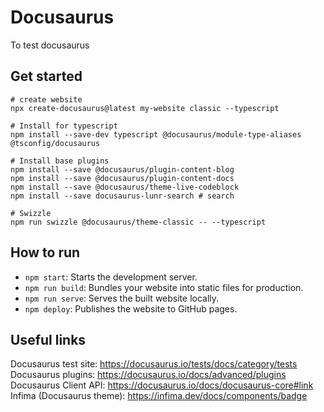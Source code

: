 # Docusaurus

To test docusaurus

## Get started

```shell
# create website
npx create-docusaurus@latest my-website classic --typescript

# Install for typescript
npm install --save-dev typescript @docusaurus/module-type-aliases @tsconfig/docusaurus

# Install base plugins
npm install --save @docusaurus/plugin-content-blog
npm install --save @docusaurus/plugin-content-docs
npm install --save @docusaurus/theme-live-codeblock
npm install --save docusaurus-lunr-search # search

# Swizzle
npm run swizzle @docusaurus/theme-classic -- --typescript
```


## How to run

- `npm start`: Starts the development server.
- `npm run build`: Bundles your website into static files for production.
- `npm run serve`: Serves the built website locally.
- `npm deploy`: Publishes the website to GitHub pages.

## Useful links

Docusaurus test site: https://docusaurus.io/tests/docs/category/tests
Docusaurus plugins: https://docusaurus.io/docs/advanced/plugins
Docusaurus Client API: https://docusaurus.io/docs/docusaurus-core#link
Infima (Docusaurus theme): https://infima.dev/docs/components/badge

